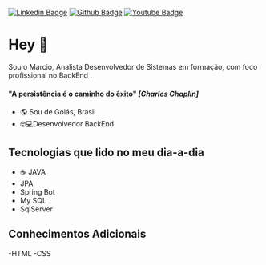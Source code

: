 [![Linkedin Badge](https://img.shields.io/badge/-LinkedIn-blue?style=flat-square&logo=Linkedin&logoColor=white&link=https://www.linkedin.com/in/marcioco/)](https://www.linkedin.com/in/marcioco/)
[![Github Badge](https://img.shields.io/badge/-Github-000?style=flat-square&logo=Github&logoColor=white&link=https://https://github.com/M4rcioOliveira/)](https://github.com/M4rcioOliveira/)
[![Youtube Badge](https://img.shields.io/badge/-YouTube-ff0000?style=flat-square&labelColor=ff0000&logo=youtube&logoColor=white&link=https://www.youtube.com/channel/UCuuvt_6IiO3ipBLX8nXw5KQ)](https://www.youtube.com/channel/UCuuvt_6IiO3ipBLX8nXw5KQ)


#  Hey 👋

Sou o Marcio, Analista Desenvolvedor de Sistemas em formação, com foco profissional no BackEnd .

####  "A persistência é o caminho do êxito" ***[Charles Chaplin]***

 - 🌎 Sou de Goiás, Brasil
 - 🤓💻Desenvolvedor BackEnd
 
## Tecnologias que lido no meu dia-a-dia
 -  ☕ JAVA 
 -  JPA
 -  Spring Bot
 - My SQL
 - SqlServer

## Conhecimentos Adicionais
-HTML
-CSS

